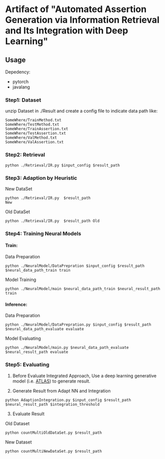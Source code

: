 # Artifact of "Automated Assertion Generation via Information Retrieval and Its Integration with Deep Learning"

## Usage
Depedency:
* pytorch
* javalang

### Step1: Dataset
unzip Dataset in ./Result and create a config file to indicate data path like:
```
SomeWhere/TrainMethod.txt
SomeWhere/TestMethod.txt
SomeWhere/TrainAssertion.txt
SomeWhere/TestAssertion.txt
SomeWhere/ValMethod.txt
SomeWhere/ValAssertion.txt
```

### Step2: Retrieval
```
python ./Retrieval/IR.py $input_config $result_path
```

### Step3: Adaption by Heuristic

New DataSet
```
python ./Retrieval/IR.py  $result_path 
New 
```

Old DataSet 
```
python ./Retrieval/IR.py  $result_path Old
```
### Step4: Training Neural Models

#### Train:

Data Preparation
```
python ./NeuralModel/DataPrepration $input_config $result_path $neural_data_path_train train
```
Model Training
```
python ./NeuralModel/main $neural_data_path_train $neural_result_path train
```
#### Inference:

Data Preparation
```
python ./NeuralModel/DataPrepration.py $input_config $result_path $neural_data_path_evaluate evaluate
```
Model Evaluating
```
python ./NeuralModel/main.py $neural_data_path_evaluate  $neural_result_path evaluate
```
### Step5: Evaluating
1. Before Evaluate Integrated Approach, Use a deep learning generative model (i.e. [ATLAS](https://gitlab.com/cawatson/atlas---deep-learning-assert-statements/-/tree/master/)) to generate result. 

2. Generate Result from Adapt NN and Integration
```
python AdaptionIntegration.py $input_config $result_path $neural_result_path $integration_threshold
```
3. Evaluate Result

Old Dataset
```
python countMultiOldDataSet.py $result_path
```
New Dataset
```
python countMultiNewDataSet.py $result_path
```
